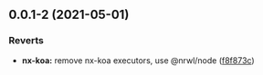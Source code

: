 ## 0.0.1-2 (2021-05-01)


### Reverts

* **nx-koa:** remove nx-koa executors, use @nrwl/node ([f8f873c](https://github.com/PenumbraPro/nx-plugins/commit/f8f873cf84b72205b85333067758a26fa97e9d8c))



